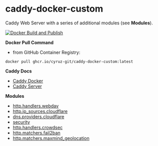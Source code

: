 # caddy-docker-custom
Caddy Web Server with a series of additional modules (see **Modules**).

[![Docker Build and Publish](https://github.com/cyruz-git/caddy-docker-custom/actions/workflows/docker-publish.yml/badge.svg)](https://github.com/cyruz-git/caddy-docker-custom/actions/workflows/docker-publish.yml)

**Docker Pull Command**

* from GitHub Container Registry: 

```
docker pull ghcr.io/cyruz-git/caddy-docker-custom:latest
```

**Caddy Docs**

* [Caddy Docker](https://hub.docker.com/_/caddy)
* [Caddy Server](https://caddyserver.com/docs/)

**Modules**

* [http.handlers.webdav](https://github.com/mholt/caddy-webdav)
* [http.ip_sources.cloudflare](https://github.com/WeidiDeng/caddy-cloudflare-ip)
* [dns.providers.cloudflare](https://github.com/caddy-dns/cloudflare)
* [security](https://github.com/greenpau/caddy-security)
* [http.handlers.crowdsec](https://github.com/hslatman/caddy-crowdsec-bouncer)
* [http.matchers.fail2ban](https://github.com/Javex/caddy-fail2ban)
* [http.matchers.maxmind_geolocation](https://github.com/porech/caddy-maxmind-geolocation)
